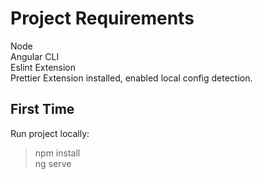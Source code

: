 # Project Requirements

Node\
Angular CLI\
Eslint Extension\
Prettier Extension installed, enabled local config detection.

## First Time

Run project locally:

> npm install\
> ng serve
